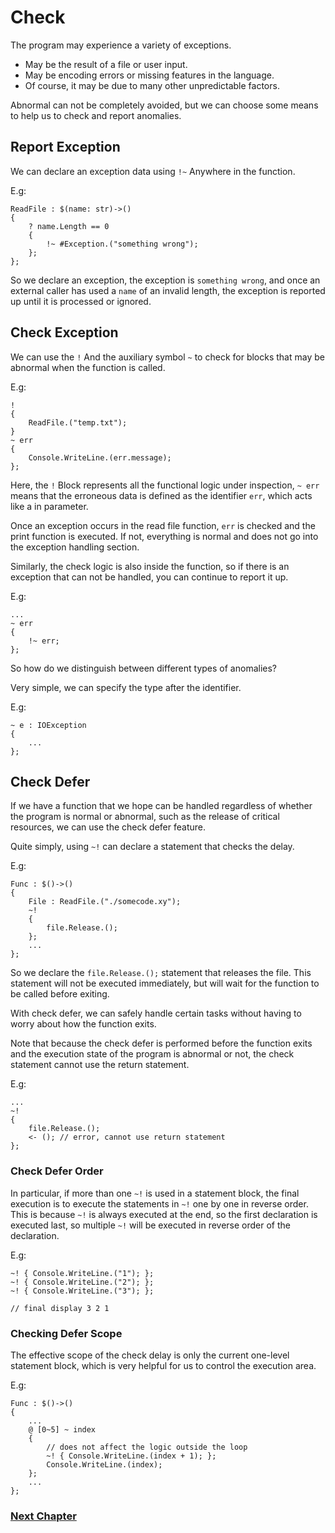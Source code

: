 # Check
The program may experience a variety of exceptions.

- May be the result of a file or user input.
- May be encoding errors or missing features in the language.
- Of course, it may be due to many other unpredictable factors.

Abnormal can not be completely avoided, but we can choose some means to help us to check and report anomalies.

## Report Exception
We can declare an exception data using `!~` Anywhere in the function.

E.g:
```
ReadFile : $(name: str)->()
{
    ? name.Length == 0
    {
        !~ #Exception.("something wrong");
    };
};
```
So we declare an exception, the exception is `something wrong`, and once an external caller has used a `name` of an invalid length, the exception is reported up until it is processed or ignored.
## Check Exception
We can use the `!` And the auxiliary symbol `~` to check for blocks that may be abnormal when the function is called.

E.g:
```
!
{
    ReadFile.("temp.txt");
}
~ err
{
    Console.WriteLine.(err.message);
};
```
Here, the `!` Block represents all the functional logic under inspection, `~ err` means that the erroneous data is defined as the identifier `err`, which acts like a in parameter.

Once an exception occurs in the read file function, `err` is checked and the print function is executed. If not, everything is normal and does not go into the exception handling section.

Similarly, the check logic is also inside the function, so if there is an exception that can not be handled, you can continue to report it up.

E.g:
```
...
~ err
{
    !~ err;
};
```
So how do we distinguish between different types of anomalies?

Very simple, we can specify the type after the identifier.

E.g:
```
~ e : IOException
{
    ...
};
```

## Check Defer
If we have a function that we hope can be handled regardless of whether the program is normal or abnormal, such as the release of critical resources, we can use the check defer feature.

Quite simply, using `~!` can declare a statement that checks the delay.

E.g:
```
Func : $()->()
{
    File : ReadFile.("./somecode.xy");
    ~!
    {
        file.Release.();
    };
    ...
};
```
So we declare the `file.Release.();` statement that releases the file. This statement will not be executed immediately, but will wait for the function to be called before exiting.

With check defer, we can safely handle certain tasks without having to worry about how the function exits.

Note that because the check defer is performed before the function exits and the execution state of the program is abnormal or not, the check statement cannot use the return statement.

E.g:
```
...
~!
{
    file.Release.();
    <- (); // error, cannot use return statement
};
```

### Check Defer Order
In particular, if more than one `~!` is used in a statement block, the final execution is to execute the statements in `~!` one by one in reverse order. This is because `~!` is always executed at the end, so the first declaration is executed last, so multiple `~!` will be executed in reverse order of the declaration.

E.g:
```
~! { Console.WriteLine.("1"); };
~! { Console.WriteLine.("2"); };
~! { Console.WriteLine.("3"); };

// final display 3 2 1
```

### Checking Defer Scope
The effective scope of the check delay is only the current one-level statement block, which is very helpful for us to control the execution area.

E.g:
```
Func : $()->()
{
    ...
    @ [0~5] ~ index
    {
        // does not affect the logic outside the loop
        ~! { Console.WriteLine.(index + 1); };
        Console.WriteLine.(index);
    };
    ...
};
```

### [Next Chapter](asynchronous.md)

